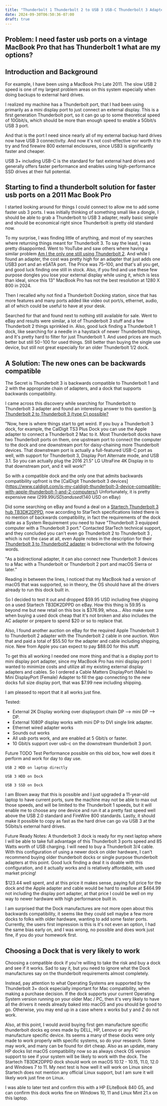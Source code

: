 ```yaml
---
title: "Thunderbolt 1 Thunderbolt 2 to USB 3 USB-C Thunderbolt 3 Adapter"
date: 2024-09-30T06:50:36-07:00
draft: true
---
```


## Problem: I need faster usb ports on a vintage MacBook Pro that has Thunderbolt 1 what are my options?

## Introduction and Background 
For example, I have been using a MacBook Pro Late 2011.
The slow USB 2 speed is one of my largest problem areas on this system especially when doing backups to external hard 
drives.

I realized my machine has a Thunderbolt port,
that I had been using primarily as a mini display port to just connect an external display.
This is a first generation Thunderbolt port, so it can go up to some theoretical speed of 10Gbit/s,
which should be more than enough speed to enable a 5Gbit/s USB 3 port.

And that is the port I need since nearly all of my external backup hard drives now have USB 3 connectivity.
And now it's not cost-effective nor worth it to try and find firewire 800 external enclosures, since USB3 is 
significantly faster and cheaper.

USB 3+ including USB-C is the standard for fast external hard drives and generally offers faster performance and enables 
using high-performance SSD drives at their full potential.

## Starting to find a thunderbolt solution for faster usb ports on a 2011 Mac Book Pro

I started looking around for things I could connect to allow me to add some faster usb 3 ports. I was initially thinking of something small like a dongle, I should be able to grab a Thunderbolt to USB 3 adapter, really basic simple and should be economical right since Thunderbolt is pretty old standard now.

To my surprise, I was finding little of anything,
and most of my searches where returning things meant for Thunderbolt 3. To say the least, I was pretty disappointed.
Went to YouTube and saw others where having a similar problem [Am I the only one
still using Thunderbolt 2](https://www.youtube.com/watch?v=ZHSoSRMYiYE&lc=UgxGym35SVNUKgltaFF4AaABAg.9ZNFgOY1TbQ9ZbTwiCVT9N).
And while I found an adapter, the cost was pretty high for an adapter that just adds one USB3 port and an eSATA port.
The Price was $75–$100, and that's all you get, and good luck finding one still in stock.
Also, if you find and use these few purpose dongles you lose your external display while using it, which is less than ideal, since this 13" MacBook Pro has not the best resolution at 1280 X 800 in 2024.

Then I recalled why not find a Thunderbolt Docking station,
since that has more features and many ports added like video out port/s,
ethernet, audio, all of which could be useful to have at your desk.

Searched for that and found next to nothing still available for sale.
Went to eBay and results were similar, a lot of Thunderbolt 3 stuff and a few Thunderbolt 2 things sprinkled in.
Also, good luck finding a Thunderbolt 1 dock,
like searching for a needle in a haystack of newer Thunderbolt things,
and It's pretty hard
to filter for just Thunderbolt 1. And used prices are much better but still $50-$100 for used things.
Still better than buying the single use device, but still not great especially for an older Thunderbolt 1/2 dock.

## A Solution: The new ones can be backwards compatible

The Secret is Thunderbolt 3 is backwards compatible to Thunderbolt 1 and 2 with the appropriate chain of adapters, and a dock that supports backwards compatibility.

I came across this discovery while searching for Thunderbolt to Thunderbolt 3 adapter and found an interesting answer to this question [Is Thunderbolt 2 to Thunderbolt 3 (type C) possible?](https://apple.stackexchange.com/questions/278078/is-thunderbolt-2-to-thunderbolt-3-type-c-possible)

"Now, here is where things start to get weird. If you buy a Thunderbolt 3 dock, for example, the CalDigit TS3 Plus Dock you can use the Apple adapter to connect a Thunderbolt 2 Mac to it. Most Thunderbolt docks have two Thunderbolt ports on them, one upstream port to connect the computer to the dock and one downstream port for daisy-chaining more Thunderbolt devices. That downstream port is actually a full-featured USB-C port as well, with support for Thunderbolt 3, Display Port Alternate mode, and USB 3.1. So you can actually plug the 2016 21.5" LG UltraFine 4K Display in to that downstream port, and it will work!"

So with a compatible dock and the only one that admits backwards compatibility upfront is the [CalDigit Thunderbolt 3 devices] (https://www.caldigit.com/is-my-caldigit-thunderbolt-3-device-compatible-with-apple-thunderbolt-1-and-2-computers/) Unfortunately, it is pretty expensive new ($299.99 USD) and used ($140 USD on eBay)

Did some searching on eBay and found a deal on a [Startech Thunderbolt 3 hub TB3DK2DPPD](https://www.startech.com/en-us/cards-adapters/tb3dk2dppd), now according to StarTech specifications listed there is no mention of backwards compatibility, in fact the requirements of the dock state as a System Requirement you need to have "Thunderbolt 3 equipped computer with a Thunderbolt 3 port." Contacted StarTech technical support, and they concluded you can't  even go Thunderbolt 2 to Thunderbolt 3 , which is not the case at all, even Apple notes in the description for their [Thunderbolt 3 to Thunderbolt2 adapter](https://www.apple.com/shop/product/MMEL2AM/A/thunderbolt-3-usb-c-to-thunderbolt-2-adapter) is bidirectional with the following words.

"As a bidirectional adapter, it can also connect new Thunderbolt 3 devices to a Mac with a Thunderbolt or Thunderbolt 2 port and macOS Sierra or later."

Reading in between the lines, I noticed that my MacBook had a version of macOS that was supported,
so in theory, the OS should have all the drivers already to run this dock built in.

So I decided to test it out and dropped $59.95 USD including free shipping on a used Startech TB3DK2DPPD on eBay. How this thing is 59.95 is beyond me but new retail on this box is $376.99, whoa... Also make sure when buying a used dock cheap that it's not broken and also includes the AC adapter or prepare to spend $20 or so to replace that.

Also, I found another auction on eBay for the required Apple Thunderbolt 3 to Thunderbolt 2 adapter with the Thunderbolt 2 cable in one auction. Won that and paid a total of $55.50 for the adapter and cable including shipping, nice. New from Apple you can expect to pay $88.00 for this stuff.

To get this all working I needed one more thing and that is a display port to mini display port adapter, since my MacBook Pro has mini display port I wanted to minimize costs and utilize all my existing external display adapters and cables. So I ordered a Cable Matters DisplayPort (Male) to Mini DisplayPort (Female) Adapter to fill the gap connecting to the new docks full size display port, that was $7.99 new including shipping.

I am pleased to report that it all works just fine.

Tested:
- External 2K Display working over displayport chain DP --> mini DP --> DP.
- External 1080P display works with mini DP to DVI single link adapter.
- Ethernet wired adapter works
- Sounds out works
- All usb ports work, and are enabled at 5 Gbit/s or faster.
- 10 Gbit/s support over usb-c on the downstream thunderbolt 3 port.

Future TODO Test Performance possible on this old box, how well does it perform and work for day to day use.
    
    USB 2 HDD on laptop directly

    USB 3 HDD on Dock

    USB 3 SSD on Dock


I am Blown away that this is possible and I just upgraded a 11-year-old laptop to have current ports, sure the machine may not be able to max out those speeds, and will be limited to the Thunderbolt 1 speeds, but it will enable me to choose any one device and run it at a pretty fast speed well above the USB 2.0 standard and FireWire 800 standards.
Lastly,
it should make it possible to copy as fast as the hard drive can go via USB 3 at the 5Gbits/s external hard drives.

Future Ready Notes:
A thunderbolt 3 dock is ready for my next laptop where I will be able to take full advantage of this Thunderbolt 3 ports speed and 85 Watts worth of USB charging.
I will need to buy a Thunderbolt 3/4 cable.
With this configuration of using a newer dock on older hardware,
I can't recommend buying older thunderbolt docks or single purpose thunderbolt adapters at this point.
Good luck finding a deal it is doable with this configuration,
and it actually works and is relatively affordable, with used market pricing!

$123.44 well spent, and at this price it makes sense, paying full price for the dock and the Apple adapter and cable would be hard to swallow at $464.99 not including the display port adapter, at that price I could be well on my way to newer hardware with high performance built in.

I am surprised that the Dock manufactures are not more open about this backwards compatibility, it seems like they could sell maybe a few more docks to folks with older hardware, wanting to add some faster ports. Currently, the users first impression is this is it's not even an option, I had the same bias early on, and I was wrong, no possible and does work just fine, if you do your homework first.

## Choosing a Dock that is very likely to work

Choosing a compatible dock if you're willing to take the risk and buy a dock and see if it works.
Sad to say it, but you need to ignore what the Dock manufactures say on the thunderbolt requirements almost completely.

Instead, pay attention to what Operating Systems are supported by the Thunderbolt 3+ dock especially important for Mac compatibility,
when making a purchase decision. If the dock supports your current Operating System version running on your older Mac / PC, then it's very likely to have all the drivers it needs already baked into macOS and you should be good to go. Otherwise, you may end up in a case where x works but y and Z do not work.

Also, at this point, I would avoid buying first gen manufacture specific thunderbolt docks eg ones made by DELL, HP, Lenovo or any PC manufacture specific device. Its seems a many of these docks were only made to work properly with specific systems, so do your research. Some may work, and many can be found for dirt cheap. Also as an update, many HP docks list macOS compatibility now so as always check OS version support to see if your system will be likely to work with the dock. The Startech TB3DK2DPPD dock should work on macOS 10.12 - 10.15, 11.0, 12.0 and Windows 7 to 11. My next test is how well it will work on Linux since Startech does not mention any official Linux support, but I am sure it will likely work just fine on Linux. 

I was able to later test and confirm this with a HP ELiteBook 840 G5, and can confirm this dock works fine on Windows 10, 11 and Linux Mint 21.x on this laptop.